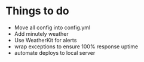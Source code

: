 # Things to do

- Move all config into config.yml
- Add minutely weather
- Use WeatherKit for alerts
- wrap exceptions to ensure 100% response uptime
- automate deploys to local server